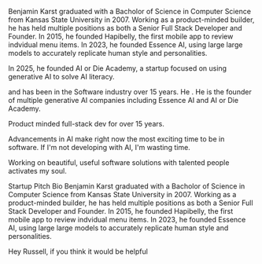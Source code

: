 Benjamin Karst graduated with a Bacholor of Science in Computer Science from Kansas State University in 2007. Working as a product-minded builder, he has held multiple positions as both a Senior Full Stack Developer and Founder. In 2015, he founded Hapibelly, the first mobile app to review indvidual menu items. In 2023, he founded Essence AI, using large large models to accurately replicate human style and personalities. 

In 2025, he founded AI or Die Academy, a startup focused on using generative AI to solve AI literacy.

and has been in the Software industry over 15 years. He . He is the founder of multiple generative AI companies including Essence AI and AI or Die Academy. 

Product minded full-stack dev for over 15 years. 

Advancements in AI make right now the most exciting time to be in software.  If I'm not developing with AI, I'm wasting time. 

Working on beautiful, useful software solutions with talented people activates my soul.


Startup Pitch Bio
Benjamin Karst graduated with a Bacholor of Science in Computer Science from Kansas State University in 2007. Working as a product-minded builder, he has held multiple positions as both a Senior Full Stack Developer and Founder. In 2015, he founded Hapibelly, the first mobile app to review indvidual menu items. In 2023, he founded Essence AI, using large large models to accurately replicate human style and personalities. 



Hey Russell, if you think it would be helpful